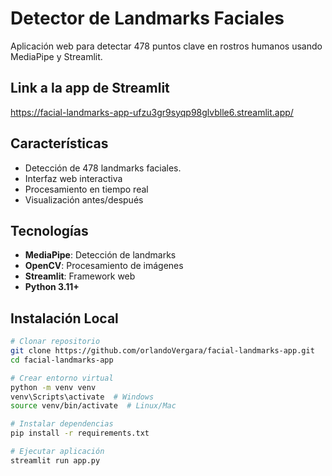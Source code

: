 # Detector de Landmarks Faciales

Aplicación web para detectar 478 puntos clave en rostros humanos usando MediaPipe y Streamlit.

## Link a la app de Streamlit 

https://facial-landmarks-app-ufzu3gr9syqp98glvblle6.streamlit.app/

## Características

- Detección de 478 landmarks faciales.
- Interfaz web interactiva
- Procesamiento en tiempo real
- Visualización antes/después

## Tecnologías

- **MediaPipe**: Detección de landmarks
- **OpenCV**: Procesamiento de imágenes
- **Streamlit**: Framework web
- **Python 3.11+**

## Instalación Local

```bash
# Clonar repositorio
git clone https://github.com/orlandoVergara/facial-landmarks-app.git
cd facial-landmarks-app

# Crear entorno virtual
python -m venv venv
venv\Scripts\activate  # Windows
source venv/bin/activate  # Linux/Mac

# Instalar dependencias
pip install -r requirements.txt

# Ejecutar aplicación
streamlit run app.py